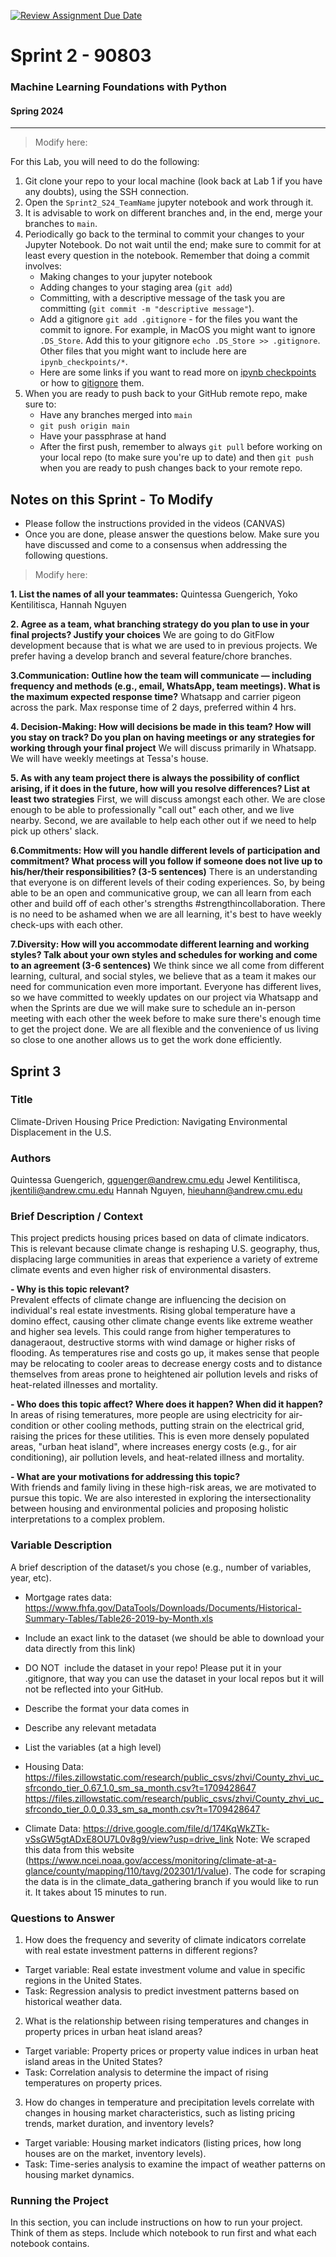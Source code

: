 [![Review Assignment Due Date](https://classroom.github.com/assets/deadline-readme-button-24ddc0f5d75046c5622901739e7c5dd533143b0c8e959d652212380cedb1ea36.svg)](https://classroom.github.com/a/nT4M_vAo)
# Sprint 2 - 90803
### Machine Learning Foundations with Python
#### Spring 2024

---

> Modify here: 

For this Lab, you will need to do the following:

1. Git clone your repo to your local machine (look back at Lab 1 if you have any doubts), using the SSH connection.
2. Open the `Sprint2_S24_TeamName` jupyter notebook and work through it.
3. It is advisable to work on different branches and, in the end, merge your branches to `main`.
4. Periodically go back to the terminal to commit your changes to your Jupyter Notebook. Do not wait until the end; make sure to commit for at least every question in the notebook. Remember that doing a commit involves:
	-  Making changes to your jupyter notebook
	-  Adding changes to your staging area (`git add`)
	-  Committing, with a descriptive message of the task you are committing (`git commit -m "descriptive message"`).
	-  Add a gitignore `git add .gitignore` - for the files you want the commit to ignore. For example, in MacOS you might want to ignore `.DS_Store`. Add this to your gitignore `echo .DS_Store >> .gitignore`. Other files that you might want to include here are `ipynb_checkpoints/*`.
	-  Here are some links if you want to read more on [ipynb checkpoints](https://stackoverflow.com/questions/46421663/what-are-jupyter-notebook-checkpoint-files-for) or how to [gitignore](https://stackoverflow.com/questions/35916658/how-to-git-ignore-ipython-notebook-checkpoints-anywhere-in-repository) them.
5. When you are ready to push back to your GitHub remote repo, make sure to:
	- Have any branches merged into `main`
	- `git push origin main`
	- Have your passphrase at hand
	- After the first push, remember to always `git pull` before working on your local repo (to make sure you're up to date) and then `git push` when you are ready to push changes back to your remote repo.



## Notes on this Sprint - To Modify
- Please follow the instructions provided in the videos (CANVAS)
- Once you are done, please answer the questions below. Make sure you have discussed and come to a consensus when addressing the following questions.

> Modify here: 

**1. List the names of all your teammates:**
Quintessa Guengerich, Yoko Kentilitisca, Hannah Nguyen

**2. Agree as a team, what branching strategy do you plan to use in your final projects? Justify your choices**
We are going to do GitFlow development because that is what we are used to in previous projects. We prefer having a develop branch and several feature/chore branches.

**3.Communication: Outline how the team will communicate — including frequency and methods (e.g., email, WhatsApp, team meetings).  What is the maximum expected response time?**
Whatsapp and carrier pigeon across the park. Max response time of 2 days, preferred within 4 hrs.


**4. Decision-Making: How will decisions be made in this team? How will you stay on track? Do you plan on having meetings or any strategies for working through your final project**
We will discuss primarily in Whatsapp. We will have weekly meetings at Tessa's house.


**5. As with any team project there is always the possibility of conflict arising, if it does in the future, how will you resolve differences? List at least two strategies**
First, we will discuss amongst each other. We are close enough to be able to professionally "call out" each other, and we live nearby. Second, we are available to help each other out if we need to help pick up others' slack.

**6.Commitments: How will you handle different levels of participation and commitment? What process will you follow if someone does not live up to his/her/their responsibilities? (3-5 sentences)**
There is an understanding that everyone is on different levels of their coding experiences. So, by being able to be an open and communicative group, we can all learn from each other and build off of each other's strengths #strengthincollaboration. There is no need to be ashamed when we are all learning, it's best to have weekly check-ups with each other. 


**7.Diversity: How will you accommodate different learning and working styles? Talk about your own styles and schedules for working and come to an agreement (3-6 sentences)**
We think since we all come from different learning, cultural, and social styles, we believe that as a team it makes our need for communication even more important. Everyone has different lives, so we have committed to weekly updates on our project via Whatsapp and when the Sprints are due we will make sure to schedule an in-person meeting with each other the week before to make sure there's enough time to get the project done. We are all flexible and the convenience of us living so close to one another allows us to get the work done efficiently. 


## Sprint 3


### Title
Climate-Driven Housing Price Prediction: Navigating Environmental Displacement in the U.S.

### Authors
Quintessa Guengerich, qguenger@andrew.cmu.edu
Jewel Kentilitisca, jkentili@andrew.cmu.edu
Hannah Nguyen, hieuhann@andrew.cmu.edu

### Brief Description / Context
This project predicts housing prices based on data of climate indicators. This is relevant because climate change is reshaping U.S. geography, thus, displacing large communities in areas that experience a variety of extreme climate events and even higher risk of environmental disasters. 

**- Why is this topic relevant?**<br>
Prevalent effects of climate change are influencing the decision on individual's real estate investments. Rising global temperature have a domino effect, causing other climate change events like extreme weather and higher sea levels. This could range from higher temperatures to danageraout, destructive storms with wind damage or higher risks of flooding. As temperatures rise and costs go up, it makes sense that people may be relocating to cooler areas to decrease energy costs and to distance themselves from areas prone to heightened air pollution levels and risks of heat-related illnesses and mortality.
  
**- Who does this topic affect? Where does it happen? When did it happen?**<br>
In areas of rising temeratures, more people are using electricity for air-condition or other cooling methods, putting strain on the electrical grid, raising the prices for these utilities. This is even more densely populated areas, "urban heat island", where increases energy costs (e.g., for air conditioning), air pollution levels, and heat-related illness and mortality.

**- What are your motivations for addressing this topic?**<br>
With friends and family living in these high-risk areas, we are motivated to pursue this topic. We are also interested in exploring the intersectionality between housing and environmental policies and proposing holistic interpretations to a complex problem.

### Variable Description
A brief description of the dataset/s you chose (e.g., number of variables, year, etc). 

- Mortgage rates data: https://www.fhfa.gov/DataTools/Downloads/Documents/Historical-Summary-Tables/Table26-2019-by-Month.xls
- Include an exact link to the dataset (we should be able to download your data directly from this link)
- DO NOT  include the dataset in your repo! Please put it in your .gitignore, that way you can use the dataset in your local repos but it will not be reflected into your GitHub.
- Describe the format your data comes in
- Describe any relevant metadata
- List the variables (at a high level)

- Housing Data: https://files.zillowstatic.com/research/public_csvs/zhvi/County_zhvi_uc_sfrcondo_tier_0.67_1.0_sm_sa_month.csv?t=1709428647
                https://files.zillowstatic.com/research/public_csvs/zhvi/County_zhvi_uc_sfrcondo_tier_0.0_0.33_sm_sa_month.csv?t=1709428647
- Climate Data: https://drive.google.com/file/d/174KqWkZTk-vSsGW5gtADxE8OU7L0v8g9/view?usp=drive_link
Note: We scraped this data from this website (https://www.ncei.noaa.gov/access/monitoring/climate-at-a-glance/county/mapping/110/tavg/202301/1/value).
The code for scraping the data is in the climate_data_gathering branch if you would like to run it. It takes about 15 minutes to run.


### Questions to Answer

1. How does the frequency and severity of climate indicators correlate with real estate investment patterns in different regions?
- Target variable: Real estate investment volume and value in specific regions in the United States.
- Task: Regression analysis to predict investment patterns based on historical weather data.

2. What is the relationship between rising temperatures and changes in property prices in urban heat island areas?
- Target variable: Property prices or property value indices in urban heat island areas in the United States?
- Task: Correlation analysis to determine the impact of rising temperatures on property prices.

3. How do changes in temperature and precipitation levels correlate with changes in housing market characteristics, such as listing pricing trends, market duration, and inventory levels?
- Target variable: Housing market indicators (listing prices, how long houses are on the market, inventory levels).
- Task: Time-series analysis to examine the impact of weather patterns on housing market dynamics.


### Running the Project

In this section, you can include instructions on how to run your project. Think of them as steps. Include which notebook to run first and what each notebook contains. 
